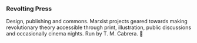 ### Revolting Press 
Design, publishing and commons. Marxist projects geared towards making revolutionary theory accessible through print, illustration, public discussions and occasionally cinema nights.
Run by T. M. Cabrera. 👋

<!--
**revoltingpress/revoltingpress** is a ✨ _special_ ✨ repository because its `README.md` (this file) appears on your GitHub profile.

Here are some ideas to get you started:

- 🔭 I’m currently working on ...
- 🌱 I’m currently learning ...
- 👯 I’m looking to collaborate on ...
- 🤔 I’m looking for help with ...
- 💬 Ask me about ...
- 📫 How to reach me: ...
- 😄 Pronouns: ...
- ⚡ Fun fact: ...
-->
